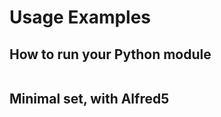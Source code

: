 # Usage Examples

## How to run your Python module

```{include} examples/execute_module/readme.md

```

## Minimal set, with Alfred5

```{include} examples/minimal_with_alfred/readme.md

```
